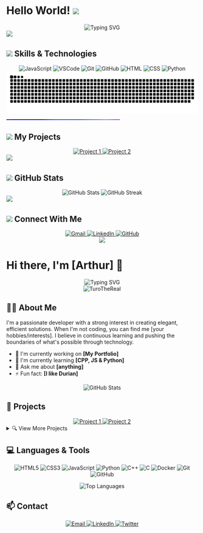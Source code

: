 # Hello World! <img src="https://media.giphy.com/media/hvRJCLFzcasrR4ia7z/giphy.gif" width="30px">

<div align="center">
  <img src="https://readme-typing-svg.herokuapp.com?font=Fira+Code&pause=1000&color=F7F7F7&center=true&vCenter=true&width=435&lines=Tech+Enthusiast;Continuous+Learner" alt="Typing SVG" />
</div>

<img src="https://user-images.githubusercontent.com/73097560/115834477-dbab4500-a447-11eb-908a-139a6edaec5c.gif">

## <img src="https://media2.giphy.com/media/QssGEmpkyEOhBCb7e1/giphy.gif?cid=ecf05e47a0n3gi1bfqntqmob8g9aid1oyj2wr3ds3mg700bl&rid=giphy.gif" width="25"> Skills & Technologies

<div align="center">
  
  <img src="https://media3.giphy.com/media/ln7z2eWriiQAllfVcn/200w.webp" width="50" height="50" alt="JavaScript" />
  <img src="https://i.giphy.com/media/IdyAQJVN2kVPNUrojM/200.webp" width="50" height="50" alt="VSCode" />
  <img src="https://media.giphy.com/media/kH1DBkPNyZPOk0BxrM/giphy.gif" width="70" height="50" alt="Git" />
  <img src="https://media.giphy.com/media/KzJkzjggfGN5Py6nkT/giphy.gif" width="50" height="50" alt="GitHub" />
  <img src="https://media.giphy.com/media/XAxylRMCdpbEWUAvr8/giphy.gif" width="50" height="50" alt="HTML" />
  <img src="https://media.giphy.com/media/fsEaZldNC8A1PJ3mwp/giphy.gif" width="50" height="50" alt="CSS" />
  <img src="https://media.giphy.com/media/LMt9638dO8dftAjtco/giphy.gif" width="50" height="50" alt="Python" />

</div>

<div align="center">
  <img src="https://raw.githubusercontent.com/Platane/snk/output/github-contribution-grid-snake.svg" alt="Snake animation" />
</div>

<img src="https://github.com/AnderMendoza/AnderMendoza/raw/main/assets/line-neon.gif">

## <img src="https://media.giphy.com/media/iY8CRBdQXODJSCERIr/giphy.gif" width="30"> My Projects

<div align="center">
  <a href="https://github.com/yourusername/project1">
    <img src="https://github-readme-stats.vercel.app/api/pin/?username=yourusername&repo=project1&theme=radical" alt="Project 1" />
  </a>
  <a href="https://github.com/yourusername/project2">
    <img src="https://github-readme-stats.vercel.app/api/pin/?username=yourusername&repo=project2&theme=radical" alt="Project 2" />
  </a>
</div>

<img src="https://user-images.githubusercontent.com/73097560/115834477-dbab4500-a447-11eb-908a-139a6edaec5c.gif">

## <img src="https://media.giphy.com/media/cj87CxfRtrUifF3Ryk/giphy.gif" width="30"> GitHub Stats

<div align="center">
  <img src="https://github-readme-stats.vercel.app/api?username=yourusername&show_icons=true&theme=radical" alt="GitHub Stats" />
  <img src="https://github-readme-streak-stats.herokuapp.com/?user=yourusername&theme=radical" alt="GitHub Streak" />
</div>

<img src="https://user-images.githubusercontent.com/73097560/115834477-dbab4500-a447-11eb-908a-139a6edaec5c.gif">

## <img src="https://media.giphy.com/media/KcnlGHBpnKnjZIuCMv/giphy.gif" width="30"> Connect With Me

<div align="center">
  <a href="mailto:your.email@example.com">
    <img src="https://img.shields.io/badge/Gmail-D14836?style=for-the-badge&logo=gmail&logoColor=white" alt="Gmail" />
  </a>
  <a href="https://www.linkedin.com/in/yourprofile/">
    <img src="https://img.shields.io/badge/LinkedIn-0077B5?style=for-the-badge&logo=linkedin&logoColor=white" alt="LinkedIn" />
  </a>
  <a href="https://github.com/yourusername">
    <img src="https://img.shields.io/badge/GitHub-100000?style=for-the-badge&logo=github&logoColor=white" alt="GitHub" />
  </a>
</div>

<div align="center">
  <img src="https://media.giphy.com/media/jpVnC65DmYeyRL4LHS/giphy.gif" width="70">
</div>

<!-- 
Add this to your profile's README.md to get the animated snake contribution graph:
- Create a GitHub Action workflow file at `.github/workflows/snake.yml` with the content from the repository:
  https://github.com/Platane/snk

The animated line separators are from:
- https://github.com/AnderMendoza/AnderMendoza/raw/main/assets/line-neon.gif
- https://user-images.githubusercontent.com/73097560/115834477-dbab4500-a447-11eb-908a-139a6edaec5c.gif
-->









# Hi there, I'm [Arthur] 👋

<div align="center">
  <img src="https://readme-typing-svg.herokuapp.com?font=Fira+Code&size=27&duration=3000&pause=1000&color=FFFFFF&center=true&vCenter=true&width=435&lines=Full+Stack+Developer;Web+Enthusiast;Always+Learning" alt="Typing SVG" />
</div>

<div align="center">
  <img src="https://komarev.com/ghpvc/?username=TuroTheReal&label=Profile%20views&color=0e75b6&style=flat" alt="TuroTheReal" />
</div>

## 🧑‍💻 About Me

I'm a passionate developer with a strong interest in creating elegant, efficient solutions. When I'm not coding, you can find me [your hobbies/interests]. I believe in continuous learning and pushing the boundaries of what's possible through technology.

- 🔭 I'm currently working on **[My Portfolio]**
- 🌱 I'm currently learning **[CPP, JS & Python]**
- 💬 Ask me about **[anything]**
- ⚡ Fun fact: **[I like Durian]**

<div align="center">
  <img src="https://github-readme-stats.vercel.app/api?username=TuroTheReal&show_icons=true&theme=radical" alt="GitHub Stats" />
</div>

## 🚀 Projects

<div align="center">
  <a href="https://github.com/TuroTheReal/minishell">
    <img src="https://github-readme-stats.vercel.app/api/pin/?username=TuroTheReal&repo=project1&theme=radical" alt="Project 1" />
  </a>
  <a href="https://github.com/TuroTheReal/inception">
    <img src="https://github-readme-stats.vercel.app/api/pin/?username=TuroTheReal&repo=project2&theme=radical" alt="Project 2" />
  </a>
</div>

<details>
  <summary>🔍 View More Projects</summary>
  
  <div align="center">
    <a href="https://github.com/TuroTheReal/project3">
      <img src="https://github-readme-stats.vercel.app/api/pin/?username=TuroTheReal&repo=project3&theme=radical" alt="Project 3" />
    </a>
    <a href="https://github.com/TuroTheReal/project4">
      <img src="https://github-readme-stats.vercel.app/api/pin/?username=TuroTheReal&repo=project4&theme=radical" alt="Project 4" />
    </a>
  </div>
</details>

## 💻 Languages & Tools

<div align="center">
  
  ![HTML5](https://img.shields.io/badge/-HTML5-E34F26?style=flat-square&logo=html5&logoColor=white)
  ![CSS3](https://img.shields.io/badge/-CSS3-1572B6?style=flat-square&logo=css3&logoColor=white)
  ![JavaScript](https://img.shields.io/badge/-JavaScript-F7DF1E?style=flat-square&logo=javascript&logoColor=black)
  ![Python](https://img.shields.io/badge/-Python-3776AB?style=flat-square&logo=python&logoColor=white)
  ![C++](https://img.shields.io/badge/-C++-00599C?style=flat-square&logo=c%2B%2B&logoColor=white)
  ![C](https://img.shields.io/badge/-C-00599C?style=flat-square&logo=c&logoColor=white)
  ![Docker](https://img.shields.io/badge/-Docker-2496ED?style=flat-square&logo=docker&logoColor=white)
  ![Git](https://img.shields.io/badge/-Git-F05032?style=flat-square&logo=git&logoColor=white)
  ![GitHub](https://img.shields.io/badge/-GitHub-181717?style=flat-square&logo=github&logoColor=white)
  
</div>

<div align="center">
  <img src="https://github-readme-stats.vercel.app/api/top-langs/?username=TuroTheReal&layout=compact&theme=radical" alt="Top Languages" />
</div>

<!--📊 Coding Activity
<div align="center">
  <img src="https://github-readme-streak-stats.herokuapp.com/?user=TuroTheReal&theme=radical" alt="GitHub Streak" />
</div>
-->
## 📫 Contact

<div align="center">
  <a href="mailto:your.email@example.com">
    <img src="https://img.shields.io/badge/Email-D14836?style=for-the-badge&logo=gmail&logoColor=white" alt="Email" />
  </a>
  <a href="https://www.linkedin.com/in/yourprofile/">
    <img src="https://img.shields.io/badge/LinkedIn-0077B5?style=for-the-badge&logo=linkedin&logoColor=white" alt="LinkedIn" />
  </a>
  <a href="https://twitter.com/TuroTheReal">
    <img src="https://img.shields.io/badge/Twitter-1DA1F2?style=for-the-badge&logo=twitter&logoColor=white" alt="Twitter" />
  </a>
</div>

<!--
This README template uses several GitHub integrations to create an animated and modern profile:
- readme-typing-svg: For the animated typing effect
- github-readme-stats: For GitHub statistics and repository cards
- github-readme-streak-stats: For contribution streak statistics
- Shields.io: For the technology badges
- Simple Icons: For the icons in the badges
-->
